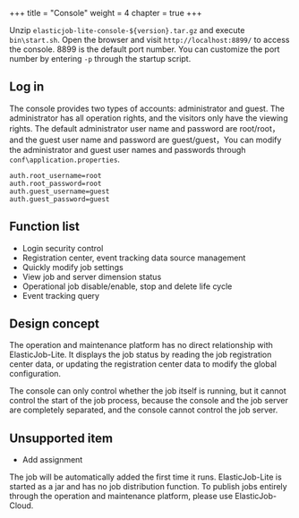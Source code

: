 +++
title = "Console"
weight = 4
chapter = true
+++

Unzip `elasticjob-lite-console-${version}.tar.gz` and execute `bin\start.sh`.
Open the browser and visit `http://localhost:8899/` to access the console.
8899 is the default port number. You can customize the port number by entering `-p` through the startup script.

## Log in

The console provides two types of accounts: administrator and guest.
The administrator has all operation rights, and the visitors only have the viewing rights.
The default administrator user name and password are root/root，and the guest user name and password are guest/guest，You can modify the administrator and guest user names and passwords through `conf\application.properties`.
```
auth.root_username=root
auth.root_password=root
auth.guest_username=guest
auth.guest_password=guest
```

## Function list

- Login security control
- Registration center, event tracking data source management
- Quickly modify job settings
- View job and server dimension status
- Operational job disable/enable, stop and delete life cycle
- Event tracking query

## Design concept

The operation and maintenance platform has no direct relationship with ElasticJob-Lite. It displays the job status by reading the job registration center data, or updating the registration center data to modify the global configuration.

The console can only control whether the job itself is running, but it cannot control the start of the job process, because the console and the job server are completely separated, and the console cannot control the job server.

## Unsupported item

* Add assignment

The job will be automatically added the first time it runs.
ElasticJob-Lite is started as a jar and has no job distribution function.
To publish jobs entirely through the operation and maintenance platform, please use ElasticJob-Cloud.
